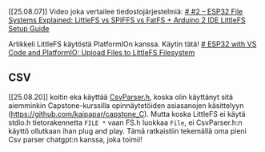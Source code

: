 [[25.08.07]]
Video joka vertailee tiedostojärjestelmiä:
[# #2 – ESP32 File Systems Explained: LittleFS vs SPIFFS vs FatFS + Arduino 2 IDE LittleFS Setup Guide](https://www.youtube.com/watch?v=Qw5mQus-WwA&ab_channel=Tony%27sLab)

Artikkeli LittleFS käytöstä PlatformIOn kanssa. Käytin tätä!
[# ESP32 with VS Code and PlatformIO: Upload Files to LittleFS Filesystem](https://randomnerdtutorials.com/esp32-vs-code-platformio-littlefs/)


## CSV 
[[25.08.20]]
koitin eka käyttää [CsvParser.h](https://sourceforge.net/projects/cccsvparser/files/), koska olin käyttänyt sitä aiemminkin Capstone-kurssilla opinnäytetöiden asiasanojen käsittelyyn (https://github.com/kaipapar/capstone_C). Mutta koska LittleFS ei käytä stdio.h tietorakennetta `FILE *` vaan FS.h luokkaa `File`, ei CsvParser.h:n käyttö ollutkaan ihan plug and play. Tämä ratkaistiin tekemällä oma pieni Csv parser chatgpt:n kanssa, joka toimii!